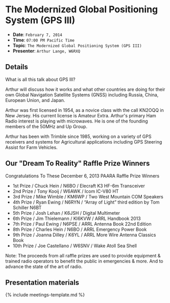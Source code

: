 # The Modernized Global Positioning System (GPS III)

* **Date**: `February 7, 2014`
* **Time**: `07:00 PM Pacific Time`
* **Topic**: `The Modernized Global Positioning System (GPS III)`
* **Presenter**: `Arthur Lange, W6RXQ`

## Details

What is all this talk about GPS III?

Arthur will discuss how it works and what other countries are doing for their own Global Navigation Satellite Systems (GNSS) including Russia, China, European Union, and Japan.

Arthur was first licensed in 1954, as a novice class with the call KN2OQQ in New Jersey. His current license is Amateur Extra. Arthur's primary Ham Radio interest is playing with microwaves. He is one of the founding members of the 50MHz and Up Group.

Arthur has been with Trimble since 1985, working on a variety of GPS receivers and systems for Agricultural applications including GPS Steering Assist for Farm Vehicles.

## Our "Dream To Reality" Raffle Prize Winners
Congratulations To These December 6, 2013 PAARA Raffle Prize Winners

* 1st Prize / Chuck Hein / N6BO / Elecraft K3 HF-6m Transceiver
* 2nd Prize / Tony Kooij / W6AWK / Icom IC-V80 HT
* 3rd Prize / Mike Wimble / KM6WP / Two West Mountain COM Speakers
* 4th Prize / Ryan Ewing / N6RYN / “Array of Light” third edition by Tom Schiller N6BT
* 5th Prize / Josh Lehan / K6JSH / Digital Multimeter
* 6th Prize / Jim Thielemann / KI6KVW / ARRL Handbook 2013
* 7th Prize / Paul Ewing / N6PSE / ARRL Antenna Book 22nd Edition
* 8th Prize / Charles Hein / N6BO / ARRL Emergency Power Book
* 9th Prize / Joanna Dilley / K6YL / ARRL More Wire Antenna Classics Book
* 10th Prize / Joe Castellano / W6SNV / Wake Atoll Sea Shell

Note: The proceeds from all raffle prizes are used to provide equipment & trained radio operators to benefit the public in emergencies & more.  And to advance the state of the art of radio.

## Presentation materials

{% include meetings-template.md %}

